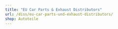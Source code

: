 ```yaml
---
title: "EU Car Parts & Exhaust Distributors"
url: /diss/eu-car-parts-und-exhaust-distributors/
shop: Autoteile
---
```

